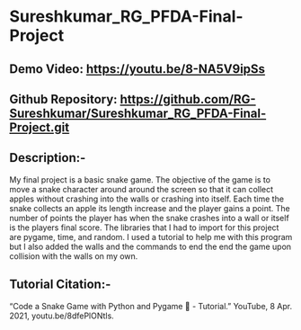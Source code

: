 # Sureshkumar_RG_PFDA-Final-Project

## Demo Video: https://youtu.be/8-NA5V9ipSs

## Github Repository: https://github.com/RG-Sureshkumar/Sureshkumar_RG_PFDA-Final-Project.git

## Description:-
My final project is a basic snake game. The objective of the game is to move a snake character around around the screen so that it can collect apples without crashing into the walls or crashing into itself. Each time the snake collects an apple its length increase and the player gains a point. The number of points the player has when the snake crashes into a wall or itself is the players final score. The libraries that I had to import for this project are pygame, time, and random. I used a tutorial to help me with this program but I also added the walls and the commands to end the end the game upon collision with the walls on my own.

## Tutorial Citation:- 
“Code a Snake Game with Python and Pygame 🐍 - Tutorial.” YouTube, 8 Apr. 2021, youtu.be/8dfePlONtls. 